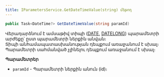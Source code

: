 ```yaml
---
title: IParametersService.GetDateTimeValue(string) մեթոդ
---
```


```c#
public Task<DateTime?> GetDateTimeValue(string paramId)
```

Վերադարձնում է ամսաթիվ տիպի ([DATE](../../types/system_types.md#datefieldtype), [DATELONG](../../types/system_types.md#datefieldtype)) պարամետրի արժեքը՝ ըստ պարամետրի ներքին անվան։  
Տիպի անհամապատասխանության դեպքում առաջանում է սխալ։  
Պարամետրի սահմանված չլինելու դեպքում առաջանում է սխալ։

**Պարամետրեր**

* `paramId` - Պարամետրի ներքին անուն (id)։
